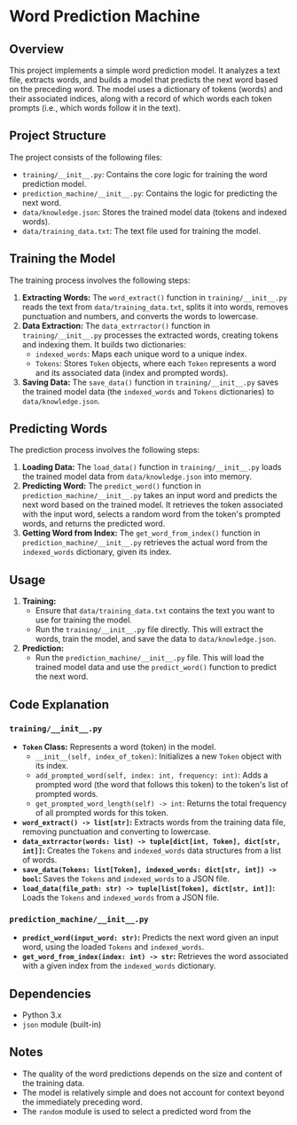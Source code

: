 # Word Prediction Machine

## Overview

This project implements a simple word prediction model. It analyzes a text file, extracts words, and builds a model that predicts the next word based on the preceding word. The model uses a dictionary of tokens (words) and their associated indices, along with a record of which words each token prompts (i.e., which words follow it in the text).

## Project Structure

The project consists of the following files:

-   `training/__init__.py`: Contains the core logic for training the word prediction model.
-   `prediction_machine/__init__.py`: Contains the logic for predicting the next word.
-   `data/knowledge.json`: Stores the trained model data (tokens and indexed words).
-   `data/training_data.txt`: The text file used for training the model.

## Training the Model

The training process involves the following steps:

1.  **Extracting Words:** The `word_extract()` function in `training/__init__.py` reads the text from `data/training_data.txt`, splits it into words, removes punctuation and numbers, and converts the words to lowercase.
2.  **Data Extraction:** The `data_extrractor()` function in `training/__init__.py` processes the extracted words, creating tokens and indexing them. It builds two dictionaries:
    -   `indexed_words`: Maps each unique word to a unique index.
    -   `Tokens`: Stores `Token` objects, where each `Token` represents a word and its associated data (index and prompted words).
3.  **Saving Data:** The `save_data()` function in `training/__init__.py` saves the trained model data (the `indexed_words` and `Tokens` dictionaries) to `data/knowledge.json`.

## Predicting Words

The prediction process involves the following steps:

1.  **Loading Data:** The `load_data()` function in `training/__init__.py` loads the trained model data from `data/knowledge.json` into memory.
2.  **Predicting Word:** The `predict_word()` function in `prediction_machine/__init__.py` takes an input word and predicts the next word based on the trained model. It retrieves the token associated with the input word, selects a random word from the token's prompted words, and returns the predicted word.
3.  **Getting Word from Index:** The `get_word_from_index()` function in `prediction_machine/__init__.py` retrieves the actual word from the `indexed_words` dictionary, given its index.

## Usage

1.  **Training:**
    -   Ensure that `data/training_data.txt` contains the text you want to use for training the model.
    -   Run the `training/__init__.py` file directly. This will extract the words, train the model, and save the data to `data/knowledge.json`.
2.  **Prediction:**
    -   Run the `prediction_machine/__init__.py` file. This will load the trained model data and use the `predict_word()` function to predict the next word.

## Code Explanation

### `training/__init__.py`

-   **`Token` Class:** Represents a word (token) in the model.
    -   `__init__(self, index_of_token)`: Initializes a new `Token` object with its index.
    -   `add_prompted_word(self, index: int, frequency: int)`: Adds a prompted word (the word that follows this token) to the token's list of prompted words.
    -   `get_prompted_word_length(self) -> int`: Returns the total frequency of all prompted words for this token.
-   **`word_extract() -> list[str]`:** Extracts words from the training data file, removing punctuation and converting to lowercase.
-   **`data_extrractor(words: list) -> tuple[dict[int, Token], dict[str, int]]`:** Creates the `Tokens` and `indexed_words` data structures from a list of words.
-   **`save_data(Tokens: list[Token], indexed_words: dict[str, int]) -> bool`:** Saves the `Tokens` and `indexed_words` to a JSON file.
-   **`load_data(file_path: str) -> tuple[list[Token], dict[str, int]]`:** Loads the `Tokens` and `indexed_words` from a JSON file.

### `prediction_machine/__init__.py`

-   **`predict_word(input_word: str)`:** Predicts the next word given an input word, using the loaded `Tokens` and `indexed_words`.
-   **`get_word_from_index(index: int) -> str`:** Retrieves the word associated with a given index from the `indexed_words` dictionary.

## Dependencies

-   Python 3.x
-   `json` module (built-in)

## Notes

-   The quality of the word predictions depends on the size and content of the training data.
-   The model is relatively simple and does not account for context beyond the immediately preceding word.
-   The `random` module is used to select a predicted word from the